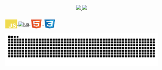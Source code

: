<div align="center">
  <a href="https://github.com/Apenas-Gabriel">
  <img height="140em" src="https://github-readme-stats.vercel.app/api?username=Apenas-Gabriel&show_icons=true&theme=midnight-purple&include_all_commits=true&count_private=true"/>
  <img height="140em" src="https://github-readme-stats.vercel.app/api/top-langs/?username=Apenas-Gabriel&layout=compact&langs_count=7&theme=midnight-purple"/>
</div>

 ## 
<img align="center" alt="Js" height="30" width="40" src="https://raw.githubusercontent.com/devicons/devicon/master/icons/javascript/javascript-plain.svg">
<img align="center" alt="lua" height="30" width="40" src="https://cdn.jsdelivr.net/gh/devicons/devicon/icons/lua/lua-plain-wordmark.svg" />
<img align="center" alt="HTML" height="30" width="40" src="https://raw.githubusercontent.com/devicons/devicon/master/icons/html5/html5-original.svg">
<img align="center" alt="CSS" height="30" width="40" src="https://raw.githubusercontent.com/devicons/devicon/master/icons/css3/css3-original.svg">

![Snake animation](https://github.com/Apenas-Gabriel/Apenas-Gabriel/blob/output/github-contribution-grid-snake.svg)
